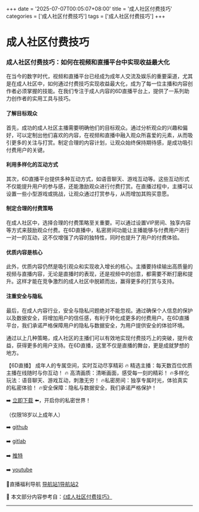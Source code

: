 +++
date = '2025-07-07T00:05:07+08:00'
title = '成人社区付费技巧'
categories = ['成人社区付费技巧']
tags = ['成人社区付费技巧']
+++

# 成人社区付费技巧

### 成人社区付费技巧：如何在视频和直播平台中实现收益最大化

在当今的数字时代，视频和直播平台已经成为成年人交流及娱乐的重要渠道，尤其是在成人社区中，如何通过付费技巧实现收益最大化，成为了每一位主播和内容创作者必须掌握的技能。在我们专注于成人内容的6D直播平台上，提供了一系列助力创作者的实用工具与技巧。

#### 了解目标观众

首先，成功的成人社区主播需要明确他们的目标观众。通过分析观众的兴趣和偏好，可以定制出他们喜欢的内容，在视频和直播中融入观众所喜爱的元素，从而吸引更多的关注与打赏。制定合理的内容计划，让观众始终保持期待感，是成功吸引付费用户的关键。

#### 利用多样化的互动方式

其次，6D直播平台提供多种互动方式，如语音聊天、游戏互动等。这些互动形式不仅能提升用户的参与感，还能激励观众进行付费打赏。在直播过程中，主播可以设置一些小型游戏或挑战，让观众通过打赏参与，从而增加其购买意愿。

#### 制定合理的付费策略

在成人社区中，选择合理的付费策略至关重要。可以通过设置VIP房间、独享内容等方式来鼓励观众付费。在6D直播中，私密房间功能让主播能够与付费用户进行一对一的互动，这不仅增强了内容的独特性，同时也提升了用户的付费体验。

#### 优质内容是核心

此外，优质内容仍然是吸引观众和实现收入增长的核心。主播要持续输出高质量的视频与直播内容，无论是直播时的表现，还是视频中的创意，都需要不断打磨和提升。这样才能在竞争激烈的成人社区中脱颖而出，赢得更多的打赏与支持。

#### 注重安全与隐私

最后，在成人内容行业，安全与隐私问题绝对不能忽视。通过确保个人信息的保护以及数据安全，将增加用户的信任感，有利于转化成更多的付费用户。在6D直播平台，我们承诺严格保障用户的隐私与数据安全，为用户提供安全的体验环境。

通过以上几种策略，成人社区的主播们可以有效地实现付费技巧上的突破，提升收益，获得更多的用户支持。在6D直播，这里不仅是直播的舞台，更是成就梦想的地方。

【6D直播】
成年人的专属空间，实时互动尽享精彩
🔥 精选主播：每天数百位优质主播在线随时与你互动！
🔥 高清画质：清晰画面，感受每一刻的精彩！
🔥多样化玩法：语音聊天、游戏互动，刺激无穷！
🔥私密房间：独享专属时光，体验真实的私密体验！
🔥安全保障：隐私与数据安全，我们承诺严格保护！

➡️ [立即下载](https://down123.s3.ap-east-1.amazonaws.com/down/down.html?channelCode=blog) ⬅️，开启你的私密世界！

（仅限18岁以上成年人）

➡️ [github](https://aldult-live.github.io/)

➡️ [gitlab](https://seo-09598d.gitlab.io/)

➡️ [推特](https://x.com/wegame33)

➡️ [youtube](https://www.youtube.com/@6Dlive)

🔞直播福利导航 [导航站1](https://webstack-86085a.gitlab.io/)[导航站2](https://onlygit123-2.github.io/)


📘 本文部分内容参考自：[《成人社区付费技巧》](https://github.com/fanqieshequ123/fanqiesehqu)

---
